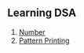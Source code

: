 ## Learning DSA

1. [Number](./Number/Number.md)
2. [Pattern Printing](./pattern-printing/pattern.md)